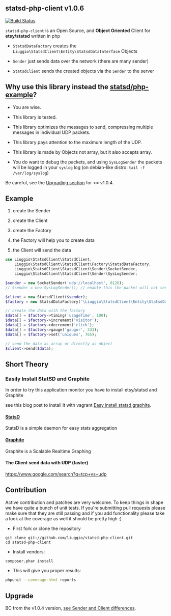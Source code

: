 ## statsd-php-client v1.0.6

[![Build Status](https://secure.travis-ci.org/liuggio/statsd-php-client.png)](http://travis-ci.org/liuggio/statsd-php-client)


`statsd-php-client` is an Open Source, and **Object Oriented** Client for **etsy/statsd** written in php

- `StatsdDataFactory` creates the `Liuggio\StatsdClient\Entity\StatsdDataInterface` Objects

- `Sender` just sends data over the network (there are many sender)

- `StatsdClient` sends the created objects via the `Sender` to the server

## Why use this library instead the [statsd/php-example](https://github.com/etsy/statsd/blob/master/examples/php-example.php)?

- You are wise.

- This library is tested.

- This library optimizes the messages to send, compressing multiple messages in individual UDP packets.

- This library pays attention to the maximum length of the UDP.

- This library is made by Objects not array, but it also accepts array.

- You do want to debug the packets, and using `SysLogSender` the packets will be logged in your `syslog` log (on debian-like distro: `tail -f /var/log/syslog`)

Be careful, see the [Upgrading section](Readme.md#upgrade) for <= v1.0.4.

## Example

1. create the Sender

2. create the Client

3. create the Factory

4. the Factory will help you to create data

5. the Client will send the data

```php
use Liuggio\StatsdClient\StatsdClient,
    Liuggio\StatsdClient\StatsdClient\Factory\StatsdDataFactory,
    Liuggio\StatsdClient\StatsdClient\Sender\SocketSender,
    Liuggio\StatsdClient\StatsdClient\Sender\SysLogSender;

$sender = new SocketSender('udp://localhost', 8126);
// $sender = new SysLogSender(); // enable this the packet will not send over the socket 

$client = new StatsdClient($sender);
$factory = new StatsdDataFactory('\Liuggio\StatsdClient\Entity\StatsdData');

// create the data with the factory
$data[] = $factory->timing('usageTime', 100);
$data[] = $factory->increment('visitor');
$data[] = $factory->decrement('click');
$data[] = $factory->gauge('gaugor', 333);
$data[] = $factory->set('uniques', 765);

// send the data as array or directly as object
$client->send($data);
```

## Short Theory

### Easily Install StatSD and Graphite

In order to try this application monitor you have to install etsy/statsd and Graphite

see this blog post to install it with vagrant [Easy install statsd graphite](http://welcometothebundle.com/easily-install-statsd-and-graphite-with-vagrant/).


#### [StatsD](https://github.com/etsy/statsd)

StatsD is a simple daemon for easy stats aggregation

#### [Graphite](http://graphite.wikidot.com/)

Graphite is a Scalable Realtime Graphing

#### The Client send data with UDP (faster)

https://www.google.com/search?q=tcp+vs+udp

## Contribution

Active contribution and patches are very welcome.
To keep things in shape we have quite a bunch of unit tests. If you're submitting pull requests please
make sure that they are still passing and if you add functionality please
take a look at the coverage as well it should be pretty high :)

- First fork or clone the repository

```
git clone git://github.com/liuggio/statsd-php-client.git
cd statsd-php-client
```

- Install vendors:

``` bash
composer.phar install
```

- This will give you proper results:

``` bash
phpunit --coverage-html reports
```

## Upgrade

BC from the v1.0.4 version, [see Sender and Client differences](https://github.com/liuggio/statsd-php-client/pull/5/files).
